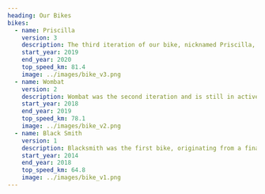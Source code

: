 ```yaml
---
heading: Our Bikes
bikes:
  - name: Priscilla
    version: 3
    description: The third iteration of our bike, nicknamed Priscilla, is currently under development.
    start_year: 2019
    end_year: 2020
    top_speed_km: 81.4
    image: ../images/bike_v3.png
  - name: Wombat
    version: 2
    description: Wombat was the second iteration and is still in active development.
    start_year: 2018
    end_year: 2019
    top_speed_km: 78.1
    image: ../images/bike_v2.png
  - name: Black Smith
    version: 1
    description: Blacksmith was the first bike, originating from a final year project, which turned into MHP.
    start_year: 2014
    end_year: 2018
    top_speed_km: 64.8
    image: ../images/bike_v1.png
---
```

